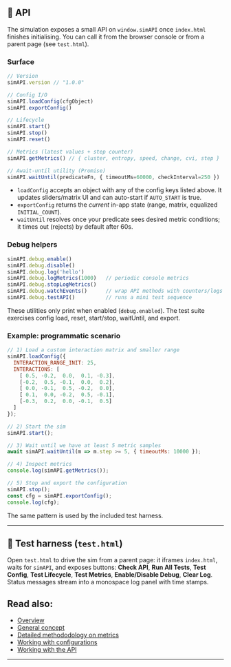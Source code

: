 ## 🧪 API

The simulation exposes a small API on `window.simAPI` once `index.html` finishes initialising. You can call it from the browser console or from a parent page (see `test.html`).

### Surface

```js
// Version
simAPI.version // "1.0.0"

// Config I/O
simAPI.loadConfig(cfgObject)
simAPI.exportConfig()

// Lifecycle
simAPI.start()
simAPI.stop()
simAPI.reset()

// Metrics (latest values + step counter)
simAPI.getMetrics() // { cluster, entropy, speed, change, cvi, step }

// Await-until utility (Promise)
simAPI.waitUntil(predicateFn, { timeoutMs=60000, checkInterval=250 })
```

* `loadConfig` accepts an object with any of the config keys listed above. It updates sliders/matrix UI and can auto-start if `AUTO_START` is true.
* `exportConfig` returns the *current* in-app state (range, matrix, equalized `INITIAL_COUNT`).
* `waitUntil` resolves once your predicate sees desired metric conditions; it times out (rejects) by default after 60s.

### Debug helpers

```js
simAPI.debug.enable()
simAPI.debug.disable()
simAPI.debug.log('hello')
simAPI.debug.logMetrics(1000)   // periodic console metrics
simAPI.debug.stopLogMetrics()
simAPI.debug.watchEvents()      // wrap API methods with counters/logs
simAPI.debug.testAPI()          // runs a mini test sequence
```

These utilities only print when enabled (`debug.enabled`). The test suite exercises config load, reset, start/stop, waitUntil, and export.

### Example: programmatic scenario

```js
// 1) Load a custom interaction matrix and smaller range
simAPI.loadConfig({
  INTERACTION_RANGE_INIT: 25,
  INTERACTIONS: [
    [ 0.5, -0.2,  0.0,  0.1, -0.3],
    [-0.2,  0.5, -0.1,  0.0,  0.2],
    [ 0.0, -0.1,  0.5, -0.2,  0.0],
    [ 0.1,  0.0, -0.2,  0.5, -0.1],
    [-0.3,  0.2,  0.0, -0.1,  0.5]
  ]
});

// 2) Start the sim
simAPI.start();

// 3) Wait until we have at least 5 metric samples
await simAPI.waitUntil(m => m.step >= 5, { timeoutMs: 10000 });

// 4) Inspect metrics
console.log(simAPI.getMetrics());

// 5) Stop and export the configuration
simAPI.stop();
const cfg = simAPI.exportConfig();
console.log(cfg);
```

The same pattern is used by the included test harness.

---

## 🧪 Test harness (`test.html`)

Open `test.html` to drive the sim from a parent page: it iframes `index.html`, waits for `simAPI`, and exposes buttons: **Check API**, **Run All Tests**, **Test Config**, **Test Lifecycle**, **Test Metrics**, **Enable/Disable Debug**, **Clear Log**. Status messages stream into a monospace log panel with time stamps.


## Read also:  
* [Overview](README.md)
* [General concept](docs/concept.md)
* [Detailed methododology on metrics](docs/metrics.md)
* [Working with configurations](docs/configs.md)
* [Working with the API](docs/api.md)


---
